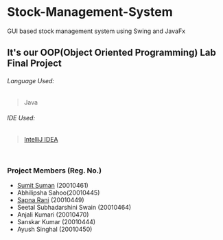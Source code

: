 # Stock-Management-System
GUI based stock management system using Swing and JavaFx

## It's our OOP(Object Oriented Programming) Lab Final Project

###### Language Used:
> Java
###### IDE Used:
> [IntelliJ IDEA](https://www.jetbrains.com/idea/)

<br />






### Project Members (Reg. No.)
* [Sumit Suman](https://github.com/Sumit6258) (20010461)
* Abhilipsha Sahoo(20010445)
* [Sapna Rani](https://github.com/Sapna35) (20010449)
* Seetal Subhadarshini Swain (20010464)
* Anjali Kumari (20010470)
* Sanskar Kumar (20010444)
* Ayush Singhal (20010450)
